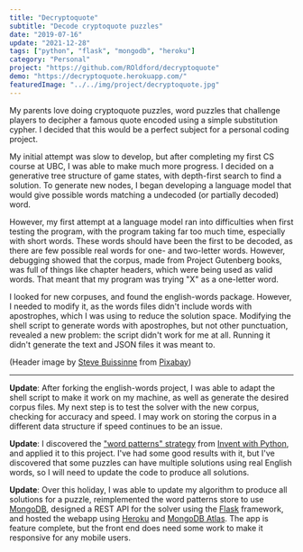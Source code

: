 ```yaml
---
title: "Decryptoquote"
subtitle: "Decode cryptoquote puzzles"
date: "2019-07-16"
update: "2021-12-28"
tags: ["python", "flask", "mongodb", "heroku"]
category: "Personal"
project: "https://github.com/ROldford/decryptoquote"
demo: "https://decryptoquote.herokuapp.com/"
featuredImage: "../../img/project/decryptoquote.jpg"
---
```


My parents love doing cryptoquote puzzles, word puzzles that challenge players
to decipher a famous quote encoded using a simple substitution cypher. I decided
that this would be a perfect subject for a personal coding project.

My initial attempt was slow to develop, but after completing my first CS course
at UBC, I was able to make much more progress. I decided on a generative tree
structure of game states, with depth-first search to find a solution. To
generate new nodes, I began developing a language model that would give possible
words matching a undecoded (or partially decoded) word.

However, my first attempt at a language model ran into difficulties when first
testing the program, with the program taking far too much time, especially with
short words. These words should have been the first to be decoded, as there are
few possible real words for one- and two-letter words. However, debugging showed
that the corpus, made from Project Gutenberg books, was full of things like
chapter headers, which were being used as valid words. That meant that my
program was trying "X" as a one-letter word.

I looked for new corpuses, and found the english-words package. However, I
needed to modify it, as the words files didn't include words with apostrophes,
which I was using to reduce the solution space. Modifying the shell script to
generate words with apostrophes, but not other punctuation, revealed a new
problem: the script didn't work for me at all. Running it didn't generate the
text and JSON files it was meant to.

(Header image by [Steve Buissinne](https://tinyurl.com/y72vzx8u) from
[Pixabay](https://tinyurl.com/yb7gheq5))

---

**Update**: After forking the english-words project, I was able to adapt the 
shell script to make it work on my machine, as well as generate the desired
corpus files. My next step is to test the solver with the new corpus, checking
for accuracy and speed. I may work on storing the corpus in a different data
structure if speed continues to be an issue.

**Update**: I discovered the ["word patterns" strategy](https://inventwithpython.com/hacking/chapter18.html) from [Invent with Python](https://inventwithpython.com/), and applied it to this project. I've had some good results with it, but I've discovered that some puzzles can have multiple solutions using real English words, so I will need to update the code to produce all solutions.

**Update**: Over this holiday, I was able to update my algorithm to produce all solutions for a puzzle, reimplemented the word patterns store to use [MongoDB](https://www.mongodb.com/), designed a REST API for the solver using the [Flask](https://flask.palletsprojects.com/en/2.0.x/) framework, and hosted the webapp using [Heroku](https://www.heroku.com) and [MongoDB Atlas](https://www.mongodb.com/atlas/database). The app is feature complete, but the front end does need some work to make it responsive for any mobile users.

